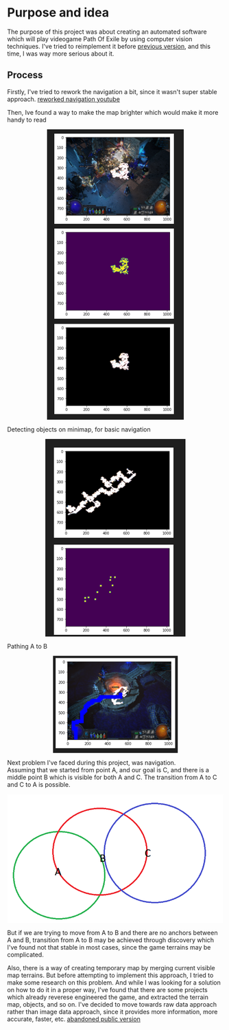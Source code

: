 # Purpose and idea
The purpose of this project was about creating an automated software which will play videogame Path Of Exile by using computer vision techniques.
I've tried to reimplement it before [previous version](https://github.com/tachikoma-av/poe-bot), and this time, I was way more serious about it.

## Process
Firstly, I've tried to rework the navigation a bit, since it wasn't super stable approach.
[reworked navigation youtube](https://youtu.be/hFecxbeXKzQ)

Then, Ive found a way to make the map brighter which would make it more handy to read
<p align="center"><img src='readme/passable_terrain.bmp' align="center"  ></p>

Detecting objects on minimap, for basic navigation
<p align="center"><img src='readme/heist_chests.bmp' align="center"  ></p>

Pathing A to B
<p align="center"><img src='readme/astar_on_screen.bmp' align="center"  ></p>

Next problem I've faced during this project, was navigation.  
Assuming that we started from point A, and our goal is C, and there is a middle point B which is visible for both A and C. The transition from A to C and C to A is possible.  
<p align="center"><img src='readme/nav_abc.bmp' align="center"></p>  

But if we are trying to move from A to B and there are no anchors between A and B, transition from A to B may be achieved through discovery which I've found not that stable in most cases, since the game terrains may be complicated.

Also, there is a way of creating temporary map by merging current visible map terrains. But before attempting to implement this approach, I tried to make some research on this problem. And while I was looking for a solution on how to do it in a proper way, I've found that there are some projects which already reverese engineered the game, and extracted the terrain map, objects, and so on. I've decided to move towards raw data approach rather than image data approach, since it provides more information, more accurate, faster, etc. [abandoned public version](https://github.com/tachikoma-av/aqueduct_runner)